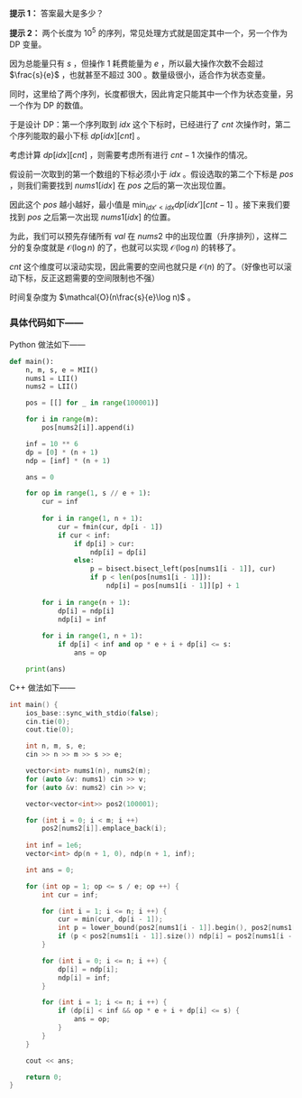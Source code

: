 **提示 1：** 答案最大是多少？

**提示 2：** 两个长度为 $10^5$ 的序列，常见处理方式就是固定其中一个，另一个作为 DP 变量。

因为总能量只有 $s$ ，但操作 1 耗费能量为 $e$ ，所以最大操作次数不会超过 $\frac{s}{e}$ ，也就甚至不超过 $300$ 。数量级很小，适合作为状态变量。

同时，这里给了两个序列，长度都很大，因此肯定只能其中一个作为状态变量，另一个作为 DP 的数值。

于是设计 DP：第一个序列取到 $idx$ 这个下标时，已经进行了 $cnt$ 次操作时，第二个序列能取的最小下标 $dp[idx][cnt]$ 。

考虑计算 $dp[idx][cnt]$ ，则需要考虑所有进行 $cnt-1$ 次操作的情况。

假设前一次取到的第一个数组的下标必须小于 $idx$ 。假设选取的第二个下标是 $pos$ ，则我们需要找到 $nums1[idx]$ 在 $pos$ 之后的第一次出现位置。

因此这个 $pos$ 越小越好，最小值是 $\min_{idx'\lt idx} dp[idx'][cnt-1]$ 。接下来我们要找到 $pos$ 之后第一次出现 $nums1[idx]$ 的位置。

为此，我们可以预先存储所有 $val$ 在 $nums2$ 中的出现位置（升序排列），这样二分的复杂度就是 $\mathcal{O}(\log n)$ 的了，也就可以实现 $\mathcal{O}(\log n)$ 的转移了。

$cnt$ 这个维度可以滚动实现，因此需要的空间也就只是 $\mathcal{O}(n)$ 的了。（好像也可以滚动下标，反正这题需要的空间限制也不强）

时间复杂度为 $\mathcal{O}(n\frac{s}{e}\log n)$ 。

### 具体代码如下——

Python 做法如下——

```Python []
def main():
    n, m, s, e = MII()
    nums1 = LII()
    nums2 = LII()

    pos = [[] for _ in range(100001)]

    for i in range(m):
        pos[nums2[i]].append(i)

    inf = 10 ** 6
    dp = [0] * (n + 1)
    ndp = [inf] * (n + 1)

    ans = 0

    for op in range(1, s // e + 1):
        cur = inf
        
        for i in range(1, n + 1):
            cur = fmin(cur, dp[i - 1])
            if cur < inf:
                if dp[i] > cur:
                    ndp[i] = dp[i]
                else:
                    p = bisect.bisect_left(pos[nums1[i - 1]], cur)
                    if p < len(pos[nums1[i - 1]]):
                        ndp[i] = pos[nums1[i - 1]][p] + 1
        
        for i in range(n + 1):
            dp[i] = ndp[i]
            ndp[i] = inf
        
        for i in range(1, n + 1):
            if dp[i] < inf and op * e + i + dp[i] <= s:
                ans = op

    print(ans)
```

C++ 做法如下——

```cpp []
int main() {
    ios_base::sync_with_stdio(false);
    cin.tie(0);
    cout.tie(0);

    int n, m, s, e;
    cin >> n >> m >> s >> e;

    vector<int> nums1(n), nums2(m);
    for (auto &v: nums1) cin >> v;
    for (auto &v: nums2) cin >> v;

    vector<vector<int>> pos2(100001);

    for (int i = 0; i < m; i ++)
        pos2[nums2[i]].emplace_back(i);
    
    int inf = 1e6;
    vector<int> dp(n + 1, 0), ndp(n + 1, inf);

    int ans = 0;

    for (int op = 1; op <= s / e; op ++) {
        int cur = inf;

        for (int i = 1; i <= n; i ++) {
            cur = min(cur, dp[i - 1]);
            int p = lower_bound(pos2[nums1[i - 1]].begin(), pos2[nums1[i - 1]].end(), cur) - pos2[nums1[i - 1]].begin();
            if (p < pos2[nums1[i - 1]].size()) ndp[i] = pos2[nums1[i - 1]][p] + 1;
        }

        for (int i = 0; i <= n; i ++) {
            dp[i] = ndp[i];
            ndp[i] = inf;
        }

        for (int i = 1; i <= n; i ++) {
            if (dp[i] < inf && op * e + i + dp[i] <= s) {
                ans = op;
            }
        }
    }

    cout << ans;

    return 0;
}
```